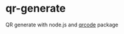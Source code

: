 # qr-generate
QR generate with node.js and [qrcode](https://github.com/soldair/node-qrcode.git) package
